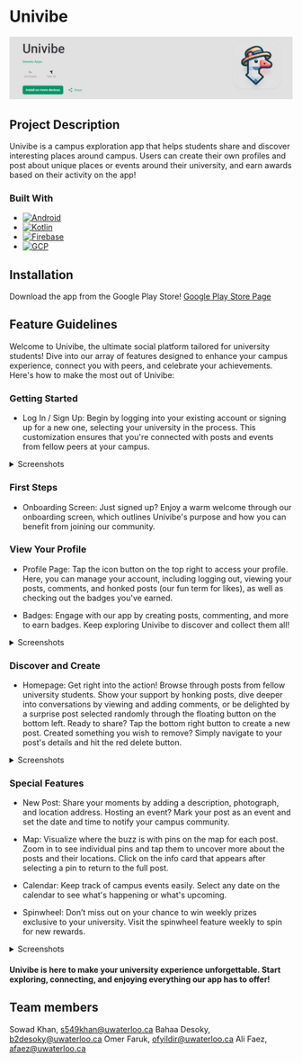 # Univibe

![alt text](public/univibe-google.png)

## Project Description

Univibe is a campus exploration app that helps students share and discover interesting places around campus. Users can create their own profiles and post about unique places or events around their university, and earn awards based on their activity on the app!

### Built With

* [![Android][Android]][Android-url]
* [![Kotlin][Kotlin]][Kotlin-url]
* [![Firebase][Firebase]][Firebase-url]
* [![GCP][GCP]][GCP-url]

## Installation
Download the app from the Google Play Store!
[Google Play Store Page](https://play.google.com/store/apps/details?id=com.team10210.univibe)

## Feature Guidelines

Welcome to Univibe, the ultimate social platform tailored for university students! Dive into our array of features designed to enhance your campus experience, connect you with peers, and celebrate your achievements. Here's how to make the most out of Univibe:

### Getting Started

- Log In / Sign Up: Begin by logging into your existing account or signing up for a new one, selecting your university in the process. This customization ensures that you're connected with posts and events from fellow peers at your campus.

<details><summary>Screenshots</summary>
<img src="public/univibe-login.jpg" alt="drawing" width="200"/>
<img src="public/univibe-signup.jpg" alt="drawing" width="200"/>
</details>

### First Steps

- Onboarding Screen: Just signed up? Enjoy a warm welcome through our onboarding screen, which outlines Univibe's purpose and how you can benefit from joining our community.

### View Your Profile

- Profile Page: Tap the icon button on the top right to access your profile. Here, you can manage your account, including logging out, viewing your posts, comments, and honked posts (our fun term for likes), as well as checking out the badges you've earned.

- Badges: Engage with our app by creating posts, commenting, and more to earn badges. Keep exploring Univibe to discover and collect them all!

<details><summary>Screenshots</summary>
<img src="public/univibe-profile.jpg" alt="drawing" width="200"/>
<img src="public/univibe-badges.jpg" alt="drawing" width="200"/>
</details>

### Discover and Create

- Homepage: Get right into the action! Browse through posts from fellow university students. Show your support by honking posts, dive deeper into conversations by viewing and adding comments, or be delighted by a surprise post selected randomly through the floating button on the bottom left. Ready to share? Tap the bottom right button to create a new post. Created something you wish to remove? Simply navigate to your post's details and hit the red delete button.

<details><summary>Screenshots</summary>
<img src="public/univibe-posts.jpg" alt="drawing" width="200"/>
<img src="public/univibe-post.jpg" alt="drawing" width="200"/>
</details>

### Special Features

- New Post: Share your moments by adding a description, photograph, and location address. Hosting an event? Mark your post as an event and set the date and time to notify your campus community.

- Map: Visualize where the buzz is with pins on the map for each post. Zoom in to see individual pins and tap them to uncover more about the posts and their locations. Click on the info card that appears after selecting a pin to return to the full post.

- Calendar: Keep track of campus events easily. Select any date on the calendar to see what's happening or what's upcoming.

- Spinwheel: Don’t miss out on your chance to win weekly prizes exclusive to your university. Visit the spinwheel feature weekly to spin for new rewards.

<details><summary>Screenshots</summary>
<img src="public/univibe-newpost.jpg" alt="drawing" width="200"/>
<img src="public/univibe-map.jpg" alt="drawing" width="200"/>
<img src="public/univibe-mappost.jpg" alt="drawing" width="200"/>
<img src="public/univibe-calendar.jpg" alt="drawing" width="200"/>
<img src="public/univibe-spinwheel.jpg" alt="drawing" width="200"/>
</details>

#### Univibe is here to make your university experience unforgettable. Start exploring, connecting, and enjoying everything our app has to offer!

## Team members

Sowad Khan, <s549khan@uwaterloo.ca>
Bahaa Desoky, <b2desoky@uwaterloo.ca>
Omer Faruk, <ofyildir@uwaterloo.ca>
Ali Faez, <afaez@uwaterloo.ca>

<!-- MARKDOWN LINKS & IMAGES -->
<!-- https://www.markdownguide.org/basic-syntax/#reference-style-links -->
[Kotlin]: https://img.shields.io/badge/Kotlin-purple?style=for-the-badge&logo=kotlin
[Kotlin-url]: https://kotlinlang.org/
[Android]: https://img.shields.io/badge/Android-green?style=for-the-badge&logo=android
[Android-url]: https://developer.android.com/
[Firebase]: https://img.shields.io/badge/Firebase-orange?style=for-the-badge&logo=firebase
[Firebase-url]: https://firebase.google.com/
[GCP]: https://img.shields.io/badge/GCP-white?style=for-the-badge&logo=google-cloud
[GCP-url]: https://cloud.google.com/?hl=en
